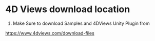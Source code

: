 # 4D Views download location

1. Make Sure to download Samples and 4DViews Unity Plugin from 

https://www.4dviews.com/download-files